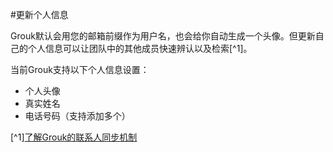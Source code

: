 #更新个人信息

Grouk默认会用您的邮箱前缀作为用户名，也会给你自动生成一个头像。但更新自己的个人信息可以让团队中的其他成员快速辨认以及检索[^1]。

当前Grouk支持以下个人信息设置：
* 个人头像
* 真实姓名
* 电话号码（支持添加多个）


[^1][了解Grouk的联系人同步机制](./understanding_grouk_contact)


